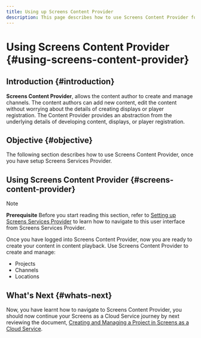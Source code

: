 ```yaml
---
title: Using up Screens Content Provider
description: This page describes how to use Screens Content Provider for creating content.
---
```


# Using Screens Content Provider {#using-screens-content-provider}

## Introduction {#introduction}

**Screens Content Provider**, allows the content author to create and manage channels. The content authors can add new content, edit the content without worrying about the details of creating displays or player registration. The Content Provider provides an abstraction from the underlying details of developing content, displays, or player registration.

## Objective {#objective}

The following section describes how to use Screens Content Provider, once you have setup Screens Services Provider. 

## Using Screens Content Provider {#screens-content-provider}

>[!NOTE]
>**Prerequisite**
>Before you start reading this section, refer to [Setting up Screens Services Provider](https://experienceleague.adobe.com/docs/experience-manager-cloud-service/screens-as-cloud-service/configure-screens-cloud/navigating-to-screens-services-provider.html?lang=en) to learn how to navigate to this user interface from Screens Services Provider.

Once you have logged into Screens Content Provider, now you are ready to create your content in content playback. Use Screens Content Provider to create and manage:

* Projects
* Channels
* Locations

## What's Next {#whats-next}

Now, you have learnt how to navigate to Screens Content Provider, you should now continue your Screens as a Cloud Service journey by next reviewing the document, [Creating and Managing a Project in Screens as a Cloud Service](https://experienceleague.adobe.com/docs/experience-manager-cloud-service/screens-as-cloud-service/create-content/creating-projects-screens-cloud.html?lang=en).


